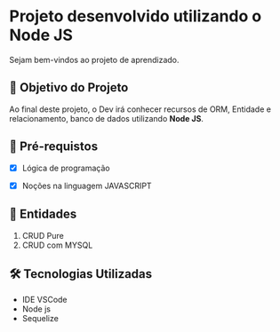 <h1> Projeto desenvolvido utilizando o Node JS </h1>
<p> Sejam bem-vindos ao projeto de aprendizado.<br>

<h2>🎯 Objetivo do Projeto</h2>
<p>Ao final deste projeto, o Dev irá conhecer recursos de ORM, Entidade e relacionamento, banco de dados utilizando <strong>Node JS</strong>. 

<h2>
🛑 Pré-requistos
</h2>

- [x] Lógica de programação

- [x] Noções na linguagem JAVASCRIPT

<h2> 🚦 Entidades </h2>

<ol>
    <li> CRUD Pure </li>
    <li> CRUD com MYSQL </li>
</ol>

<h2>🛠 Tecnologias Utilizadas</h2>

<ul>
    <li>IDE VSCode</li>
    <li>Node js</li>
    <li>Sequelize</li>
</ul>
